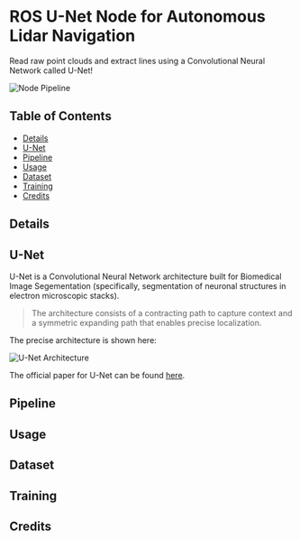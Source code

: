 # ROS U-Net Node for Autonomous Lidar Navigation

Read raw point clouds and extract lines using a Convolutional Neural Network called U-Net!

![Node Pipeline](https://user-images.githubusercontent.com/35245591/101233100-410ebd00-3684-11eb-93b5-8ea502669e5d.png)

## Table of Contents
- [Details](#Details)
- [U-Net](#U-Net)
- [Pipeline](#Pipeline)
- [Usage](#Usage)
- [Dataset](#Dataset)
- [Training](#Training)
- [Credits](#Credits)

## Details

## U-Net
U-Net is a Convolutional Neural Network architecture built for Biomedical Image Segementation (specifically, 
segmentation of neuronal structures in electron microscopic stacks). 

> The architecture consists of a contracting path to capture context and a symmetric expanding path that enables precise localization.

The precise architecture is shown here:

![U-Net Architecture](https://user-images.githubusercontent.com/35245591/101233308-e37b7000-3685-11eb-8318-eedc7b904ef5.png)

The official paper for U-Net can be found [here](https://arxiv.org/abs/1505.04597).

## Pipeline

## Usage

## Dataset

## Training

## Credits
